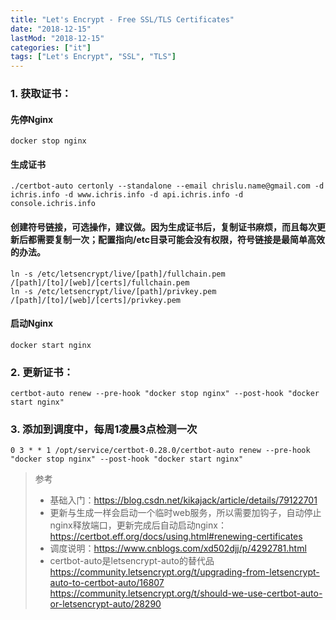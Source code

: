 ```yaml
---
title: "Let's Encrypt - Free SSL/TLS Certificates"
date: "2018-12-15"
lastMod: "2018-12-15"
categories: ["it"]
tags: ["Let's Encrypt", "SSL", "TLS"]
---
```


### 1. 获取证书：

#### 先停Nginx
```shell
docker stop nginx
```

#### 生成证书
```shell
./certbot-auto certonly --standalone --email chrislu.name@gmail.com -d ichris.info -d www.ichris.info -d api.ichris.info -d console.ichris.info
```

#### 创建符号链接，可选操作，建议做。因为生成证书后，复制证书麻烦，而且每次更新后都需要复制一次；配置指向/etc目录可能会没有权限，符号链接是最简单高效的办法。
```shell
ln -s /etc/letsencrypt/live/[path]/fullchain.pem /[path]/[to]/[web]/[certs]/fullchain.pem
ln -s /etc/letsencrypt/live/[path]/privkey.pem /[path]/[to]/[web]/[certs]/privkey.pem
```

#### 启动Nginx
```shell
docker start nginx
```

### 2. 更新证书：
```shell
certbot-auto renew --pre-hook "docker stop nginx" --post-hook "docker start nginx"
```

### 3. 添加到调度中，每周1凌晨3点检测一次
```shell
0 3 * * 1 /opt/service/certbot-0.28.0/certbot-auto renew --pre-hook "docker stop nginx" --post-hook "docker start nginx"
```

> 参考
> 
> - 基础入门：https://blog.csdn.net/kikajack/article/details/79122701
> - 更新与生成一样会启动一个临时web服务，所以需要加钩子，自动停止nginx释放端口，更新完成后自动启动nginx：https://certbot.eff.org/docs/using.html#renewing-certificates
> - 调度说明：https://www.cnblogs.com/xd502djj/p/4292781.html
> - certbot-auto是letsencrypt-auto的替代品
> https://community.letsencrypt.org/t/upgrading-from-letsencrypt-auto-to-certbot-auto/16807
> https://community.letsencrypt.org/t/should-we-use-certbot-auto-or-letsencrypt-auto/28290